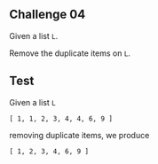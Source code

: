 ## Challenge 04

Given a list `L`.

Remove the duplicate items on `L`.

## Test

Given a list `L`

```
[ 1, 1, 2, 3, 4, 4, 6, 9 ]
```

removing duplicate items, we produce

```
[ 1, 2, 3, 4, 6, 9 ]
```